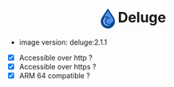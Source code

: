 <h1 align="center">
  <picture>
    <img align="center" alt="deluge" src="./logo.svg" height="40">
  </picture>
  Deluge
</h1>

- image version: deluge:2.1.1
- [x] Accessible over http ?
- [x] Accessible over https ?
- [x] ARM 64 compatible ?

